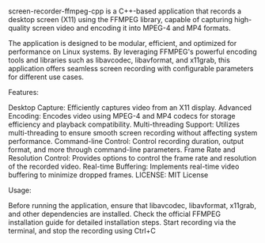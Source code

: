 #
screen-recorder-ffmpeg-cpp is a C++-based application that records a desktop screen (X11) using the FFMPEG library, capable of capturing high-quality screen video and encoding it into MPEG-4 and MP4 formats.

The application is designed to be modular, efficient, and optimized for performance on Linux systems. By leveraging FFMPEG's powerful encoding tools and libraries such as libavcodec, libavformat, and x11grab, this application offers seamless screen recording with configurable parameters for different use cases.

Features:

Desktop Capture: Efficiently captures video from an X11 display.
Advanced Encoding: Encodes video using MPEG-4 and MP4 codecs for storage efficiency and playback compatibility.
Multi-threading Support: Utilizes multi-threading to ensure smooth screen recording without affecting system performance.
Command-line Control: Control recording duration, output format, and more through command-line parameters.
Frame Rate and Resolution Control: Provides options to control the frame rate and resolution of the recorded video.
Real-time Buffering: Implements real-time video buffering to minimize dropped frames.
LICENSE: MIT License

Usage:

Before running the application, ensure that libavcodec, libavformat, x11grab, and other dependencies are installed. Check the official FFMPEG installation guide for detailed installation steps.
Start recording via the terminal, and stop the recording using Ctrl+C

#